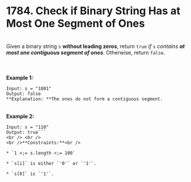 # 1784. Check if Binary String Has at Most One Segment of Ones

<br />Given a binary string `s` **​​​​​without leading zeros**, return `true`​​​ <em>if </em>`s`<em> contains **at most one contiguous segment of ones**</em>. Otherwise, return `false`.<br />
<br /> <br />
<br />**Example 1:**<br />
```
Input: s = "1001"
Output: false
**Explanation: **The ones do not form a contiguous segment.
```
<br />**Example 2:**<br />
```
Input: s = "110"
Output: true```
<br /> <br />
<br />**Constraints:**<br />

* `1 <;= s.length <;= 100`

* `s[i]`​​​​ is either `'0'` or `'1'`.

* `s[0]` is `'1'`.